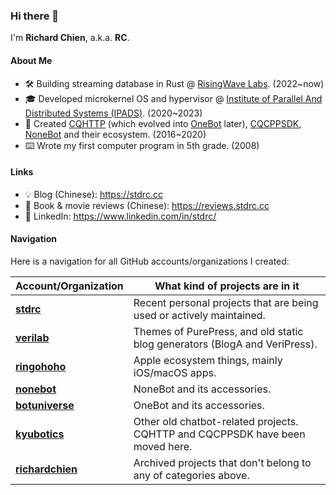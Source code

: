 ### Hi there 👋

<!--
**richardchien/richardchien** is a ✨ _special_ ✨ repository because its `README.md` (this file) appears on your GitHub profile.

Here are some ideas to get you started:

- 🔭 I’m currently working on ...
- 🌱 I’m currently learning ...
- 👯 I’m looking to collaborate on ...
- 🤔 I’m looking for help with ...
- 💬 Ask me about ...
- 📫 How to reach me: ...
- 😄 Pronouns: ...
- ⚡ Fun fact: ...
-->

I'm **Richard Chien**, a.k.a. **RC**.

#### About Me

- 🛠 Building streaming database in Rust @ [RisingWave Labs](https://github.com/risingwavelabs). (2022~now)
- 🎓 Developed microkernel OS and hypervisor @ [Institute of Parallel And Distributed Systems (IPADS)](https://ipads.se.sjtu.edu.cn). (2020~2023)
- 🤖 Created [CQHTTP](https://github.com/kyubotics/coolq-http-api) (which evolved into [OneBot](https://github.com/botuniverse/onebot) later), [CQCPPSDK](https://github.com/kyubotics/cqcppsdk), [NoneBot](https://github.com/nonebot/nonebot) and their ecosystem. (2016~2020)
- ⌨️ Wrote my first computer program in 5th grade. (2008)

<!--
- 🛠 Database kernel engineer at [RisingWave Labs](https://github.com/risingwavelabs). (2022~now)
- 🎓 Master at [Institute of Parallel And Distributed Systems (IPADS)](https://ipads.se.sjtu.edu.cn), SJTU. (2020~2023)
- 🤖 Created several popular chatbot projects including [CQHTTP](https://github.com/kyubotics/coolq-http-api) and [NoneBot](https://github.com/nonebot/nonebot). (2016~2020)
  - 📝 Initiated and maintaining [OneBot](https://github.com/botuniverse/onebot) chatbot API standard. (2020~now)
- ⌨️ Wrote my first computer program in 5th grade. (2008)
-->

#### Links

- 💡 Blog (Chinese): https://stdrc.cc
- 💬 Book & movie reviews (Chinese): https://reviews.stdrc.cc
- 📇 LinkedIn: https://www.linkedin.com/in/stdrc/

#### Navigation

Here is a navigation for all GitHub accounts/organizations I created:

Account/Organization | What kind of projects are in it
--- | ---
**[stdrc](https://github.com/stdrc?tab=repositories)** | Recent personal projects that are being used or actively maintained.
**[verilab](https://github.com/verilab)** | Themes of PurePress, and old static blog generators (BlogA and VeriPress).
**[ringohoho](https://github.com/ringohoho)** | Apple ecosystem things, mainly iOS/macOS apps.
**[nonebot](https://github.com/nonebot)** | NoneBot and its accessories.
**[botuniverse](https://github.com/botuniverse)** | OneBot and its accessories.
**[kyubotics](https://github.com/kyubotics)** | Other old chatbot-related projects. CQHTTP and CQCPPSDK have been moved here.
**[richardchien](https://github.com/richardchien)** | Archived projects that don't belong to any of categories above.
